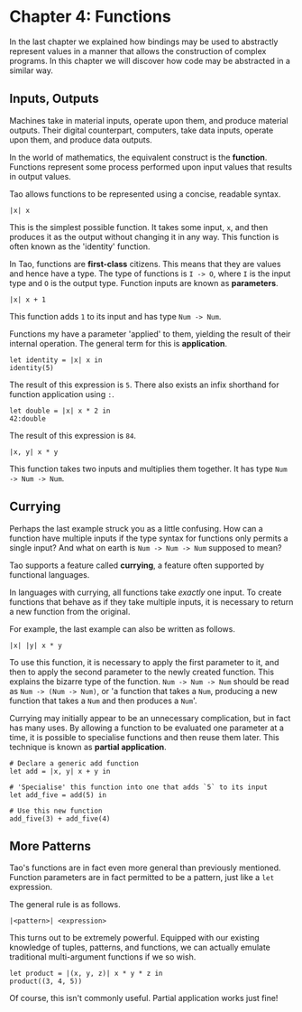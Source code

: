 # Chapter 4: Functions

In the last chapter we explained how bindings may be used to abstractly represent values in a manner that allows the construction of complex programs.
In this chapter we will discover how code may be abstracted in a similar way.

## Inputs, Outputs

Machines take in material inputs, operate upon them, and produce material outputs.
Their digital counterpart, computers, take data inputs, operate upon them, and produce data outputs.

In the world of mathematics, the equivalent construct is the **function**.
Functions represent some process performed upon input values that results in output values.

Tao allows functions to be represented using a concise, readable syntax.

```
|x| x
```

This is the simplest possible function.
It takes some input, `x`, and then produces it as the output without changing it in any way.
This function is often known as the 'identity' function.

In Tao, functions are **first-class** citizens.
This means that they are values and hence have a type.
The type of functions is `I -> O`, where `I` is the input type and `O` is the output type.
Function inputs are known as **parameters**.

```
|x| x + 1
```

This function adds `1` to its input and has type `Num -> Num`.

Functions my have a parameter 'applied' to them, yielding the result of their internal operation.
The general term for this is **application**.

```
let identity = |x| x in
identity(5)
```

The result of this expression is `5`.
There also exists an infix shorthand for function application using `:`.

```
let double = |x| x * 2 in
42:double
```

The result of this expression is `84`.

```
|x, y| x * y
```

This function takes two inputs and multiplies them together. It has type `Num -> Num -> Num`.

## Currying

Perhaps the last example struck you as a little confusing.
How can a function have multiple inputs if the type syntax for functions only permits a single input?
And what on earth is `Num -> Num -> Num` supposed to mean?

Tao supports a feature called **currying**, a feature often supported by functional languages.

In languages with currying, all functions take *exactly* one input.
To create functions that behave as if they take multiple inputs, it is necessary to return a new function from the original.

For example, the last example can also be written as follows.


```
|x| |y| x * y
```

To use this function, it is necessary to apply the first parameter to it, and then to apply the second parameter to the newly created function.
This explains the bizarre type of the function.
`Num -> Num -> Num` should be read as `Num -> (Num -> Num)`, or 'a function that takes a `Num`, producing a new function that takes a `Num` and then produces a `Num`'.

Currying may initially appear to be an unnecessary complication, but in fact has many uses.
By allowing a function to be evaluated one parameter at a time, it is possible to specialise functions and then reuse them later.
This technique is known as **partial application**.

```
# Declare a generic add function
let add = |x, y| x + y in

# 'Specialise' this function into one that adds `5` to its input
let add_five = add(5) in

# Use this new function
add_five(3) + add_five(4)
```

## More Patterns

Tao's functions are in fact even more general than previously mentioned.
Function parameters are in fact permitted to be a pattern, just like a `let` expression.

The general rule is as follows.

```
|<pattern>| <expression>
```

This turns out to be extremely powerful.
Equipped with our existing knowledge of tuples, patterns, and functions, we can actually emulate traditional multi-argument functions if we so wish.

```
let product = |(x, y, z)| x * y * z in
product((3, 4, 5))
```

Of course, this isn't commonly useful. Partial application works just fine!
